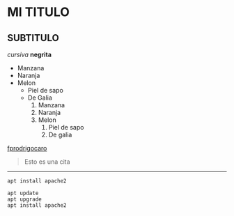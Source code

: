 # MI TITULO
## SUBTITULO

<!-- FORMATOS -->
*cursiva*
**negrita**

<!-- Listas -->
* Manzana
* Naranja
* Melon
    * Piel de sapo
    * De Galia
      1. Manzana
      2. Naranja
      3. Melon
         1. Piel de sapo
         2. De galia

<!-- Enlaces -->
[fprodrigocaro](https://fprodrigocaro.org)

<!-- Citas -->
> Esto es una cita

<!-- Linea Horizontal -->
---

<!-- Codigo -->
`apt install apache2`
```
apt update
apt upgrade
apt install apache2
```
